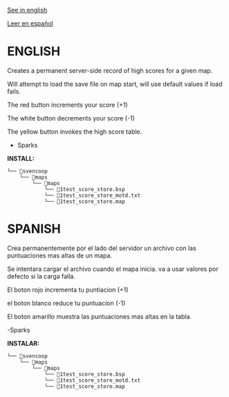 [See in english](#english)

[Leer en español](#spanish)

# ENGLISH

Creates a permanent server-side record of high scores for a given map.

Will attempt to load the save file on map start, will use default values if load fails.

The red button increments your score (+1)

The white button decrements your score (-1)

The yellow button invokes the high score table.


- Sparks

**INSTALL:**
```
└── 📁svencoop
    └── 📁maps
        └── 📁maps
            └── 📄1test_score_store.bsp
            └── 📄1test_score_store_motd.txt
            └── 📄1test_score_store.map
```

# SPANISH

Crea permanentemente por el lado del servidor un archivo con las puntuaciones mas altas de un mapa.

Se intentara cargar el archivo cuando el mapa inicia. va a usar valores por defecto si la carga falla.

El boton rojo incrementa tu puntiacion (+1)

el boton blanco reduce tu puntuacion (-1)

El boton amarillo muestra las puntuaciones mas altas en la tabla.

-Sparks

**INSTALAR:**
```
└── 📁svencoop
    └── 📁maps
        └── 📁maps
            └── 📄1test_score_store.bsp
            └── 📄1test_score_store_motd.txt
            └── 📄1test_score_store.map
```